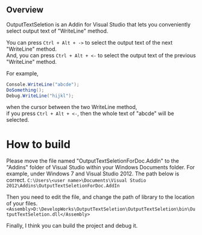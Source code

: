 ## Overview

OutputTextSeletion is an Addin for Visual Studio that lets you conveniently select output text of "WriteLine" method.

You can press `Ctrl + Alt + ->` to select the output text of the next "WriteLine" method.  
And, you can press `Ctrl + Alt + <-` to select the output text of the previous "WriteLine" method.

For example,
```C#
Console.WriteLine("abcde");
DoSomething();
Debug.WriteLine("hijkl");
```
when the cursor between the two WriteLine method,  
if you press `Ctrl + Alt + <-`, then the whole text of "abcde" will be selected.

# How to build

Please move the file named "OutputTextSeletionForDoc.AddIn" to the "Addins" folder of Visual Studio
within your Windows Documents folder.
For example, under Windows 7 and Visual Studio 2012. The path below is correct.
`C:\Users\<user name>\Documents\Visual Studio 2012\Addins\OutputTextSeletionForDoc.AddIn`

Then you need to edit the file, and change the path of library to the location of your files.
`<Assembly>D:\DevelopWorks\OutputTextSeletion\OutputTextSeletion\bin\OutputTextSeletion.dll</Assembly>`

Finally, I think you can build the project and debug it.
